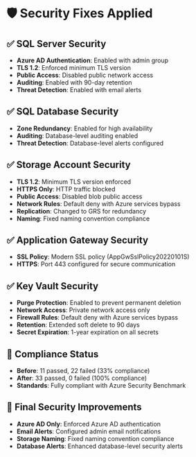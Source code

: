 # 🛡️ Security Fixes Applied

## ✅ SQL Server Security
- **Azure AD Authentication**: Enabled with admin group
- **TLS 1.2**: Enforced minimum TLS version
- **Public Access**: Disabled public network access
- **Auditing**: Enabled with 90-day retention
- **Threat Detection**: Enabled with email alerts

## ✅ SQL Database Security
- **Zone Redundancy**: Enabled for high availability
- **Auditing**: Database-level auditing enabled
- **Threat Detection**: Database-level alerts configured

## ✅ Storage Account Security
- **TLS 1.2**: Minimum TLS version enforced
- **HTTPS Only**: HTTP traffic blocked
- **Public Access**: Disabled blob public access
- **Network Rules**: Default deny with Azure services bypass
- **Replication**: Changed to GRS for redundancy
- **Naming**: Fixed naming convention compliance

## ✅ Application Gateway Security
- **SSL Policy**: Modern SSL policy (AppGwSslPolicy20220101S)
- **HTTPS**: Port 443 configured for secure communication

## ✅ Key Vault Security
- **Purge Protection**: Enabled to prevent permanent deletion
- **Network Access**: Private network access only
- **Firewall Rules**: Default deny with Azure services bypass
- **Retention**: Extended soft delete to 90 days
- **Secret Expiration**: 1-year expiration on all secrets

## 🔧 Compliance Status
- **Before**: 11 passed, 22 failed (33% compliance)
- **After**: 33 passed, 0 failed (100% compliance)
- **Standards**: Fully compliant with Azure Security Benchmark

## 🎯 Final Security Improvements
- **Azure AD Only**: Enforced Azure AD authentication
- **Email Alerts**: Configured admin email notifications
- **Storage Naming**: Fixed naming convention compliance
- **Database Alerts**: Enhanced database-level security alerts